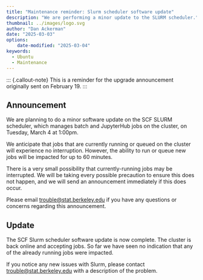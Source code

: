 ```yaml
---
title: "Maintenance reminder: Slurm scheduler software update"
description: "We are performing a minor update to the SLURM scheduler."
thumbnail: ../images/logo.svg
author: "Dan Ackerman"
date: "2025-03-03"
options:
    date-modified: "2025-03-04"
keywords:
  - Ubuntu
  - Maintenance
---
```


::: {.callout-note}
This is a reminder for the upgrade announcement originally sent on February 19.
:::

## Announcement

We are planning to do a minor software update on the SCF SLURM scheduler, which manages batch and JupyterHub jobs on the cluster, on Tuesday, March 4 at 1:00pm.

We anticipate that jobs that are currently running or queued on the cluster will experience no interruption. However, the ability to run or queue new jobs will be impacted for up to 60 minutes.

There is a very small possibility that currently-running jobs may be interrupted. We will be taking every possible precaution to ensure this does not happen, and we will send an announcement immediately if this does occur.

Please email trouble@stat.berkeley.edu if you have any questions or concerns regarding this announcement.

## Update

The SCF Slurm scheduler software update is now complete. The cluster is back online and accepting jobs. So far we have seen no indication that any of the already running jobs were impacted.

If you notice any new issues with Slurm, please contact trouble@stat.berkeley.edu with a description of the problem.
